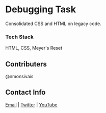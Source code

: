# Debugging Task
Consolidated CSS and HTML on legacy code.

### Tech Stack
HTML, CSS, Meyer's Reset

## Contributers
@nmonsivais

## Contact Info
[Email](mailto:nmonsivais@gmail.com) |
[Twitter](http://www.twitter.com/Trobadour_XP) |
[YouTube](http://www.youtube.com/c/Trobadour_XP)